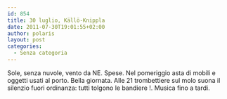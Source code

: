 ```yaml
---
id: 854
title: 30 luglio, Källö-Knippla
date: 2011-07-30T19:01:55+02:00
author: polaris
layout: post
categories:
  - Senza categoria
---
```

Sole, senza nuvole, vento da NE. Spese. Nel pomeriggio asta di mobili e oggetti usati al porto. Bella giornata. Alle 21 trombettiere sul molo suona il silenzio fuori ordinanza: tutti tolgono le bandiere !. Musica fino a tardi.